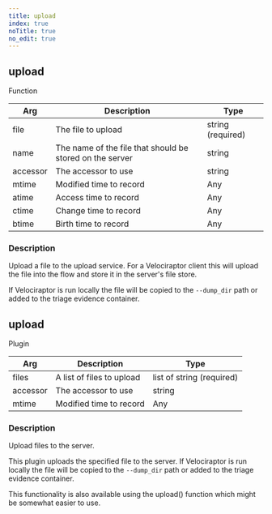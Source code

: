 ```yaml
---
title: upload
index: true
noTitle: true
no_edit: true
---
```




<div class="vql_item"></div>


## upload
<span class='vql_type pull-right page-header'>Function</span>



<div class="vqlargs"></div>

Arg | Description | Type
----|-------------|-----
file|The file to upload|string (required)
name|The name of the file that should be stored on the server|string
accessor|The accessor to use|string
mtime|Modified time to record|Any
atime|Access time to record|Any
ctime|Change time to record|Any
btime|Birth time to record|Any

### Description

Upload a file to the upload service. For a Velociraptor client this
will upload the file into the flow and store it in the server's file store.

If Velociraptor is run locally the file will be copied to the
`--dump_dir` path or added to the triage evidence container.




<div class="vql_item"></div>


## upload
<span class='vql_type pull-right page-header'>Plugin</span>



<div class="vqlargs"></div>

Arg | Description | Type
----|-------------|-----
files|A list of files to upload|list of string (required)
accessor|The accessor to use|string
mtime|Modified time to record|Any

### Description

Upload files to the server.

This plugin uploads the specified file to the server. If Velociraptor
is run locally the file will be copied to the `--dump_dir` path or
added to the triage evidence container.

This functionality is also available using the upload() function which
might be somewhat easier to use.


